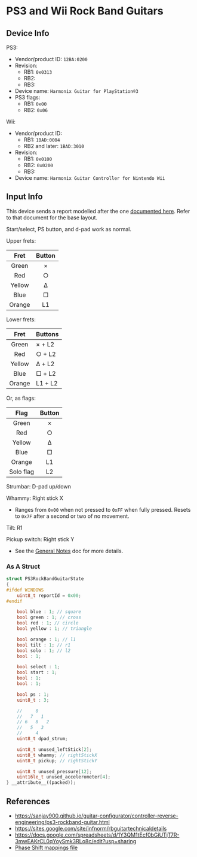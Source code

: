 # PS3 and Wii Rock Band Guitars

## Device Info

PS3:

- Vendor/product ID: `12BA:0200`
- Revision:
  - RB1: `0x0313`
  - RB2: 
  - RB3:
- Device name: `Harmonix Guitar for PlayStation®3`
- PS3 flags:
  - RB1: `0x00`
  - RB2: `0x06`

Wii:

- Vendor/product ID:
  - RB1: `1BAD:0004`
  - RB2 and later: `1BAD:3010`
- Revision:
  - RB1: `0x0100`
  - RB2: `0x0200`
  - RB3:
- Device name: `Harmonix Guitar Controller for Nintendo Wii`

## Input Info

This device sends a report modelled after the one [documented here](../../../Base%20Reports/PS3.md). Refer to that document for the base layout.

Start/select, PS button, and d-pad work as normal.

Upper frets:

| Fret   | Button |
| :--:   | :----: |
| Green  | ×      |
| Red    | ○      |
| Yellow | Δ      |
| Blue   | □      |
| Orange | L1     |

Lower frets:

| Fret   | Buttons |
| :--:   | :------ |
| Green  | × + L2  |
| Red    | ○ + L2  |
| Yellow | Δ + L2  |
| Blue   | □ + L2  |
| Orange | L1 + L2 |

Or, as flags:

| Flag      | Button |
| :--:      | :----: |
| Green     | ×      |
| Red       | ○      |
| Yellow    | Δ      |
| Blue      | □      |
| Orange    | L1     |
| Solo flag | L2     |

Strumbar: D-pad up/down

Whammy: Right stick X

- Ranges from `0x00` when not pressed to `0xFF` when fully pressed. Resets to `0x7F` after a second or two of no movement.

Tilt: R1

Pickup switch: Right stick Y

- See the [General Notes](General%20Notes.md) doc for more details.

### As A Struct

```cpp
struct PS3RockBandGuitarState
{
#ifdef WINDOWS
    uint8_t reportId = 0x00;
#endif

    bool blue : 1; // square
    bool green : 1; // cross
    bool red : 1; // circle
    bool yellow : 1; // triangle

    bool orange : 1; // l1
    bool tilt : 1; // r1
    bool solo : 1; // l2
    bool : 1;

    bool select : 1;
    bool start : 1;
    bool : 1;
    bool : 1;

    bool ps : 1;
    uint8_t : 3;

    //     0
    //   7   1
    // 6   8   2
    //   5   3
    //     4
    uint8_t dpad_strum;

    uint8_t unused_leftStick[2];
    uint8_t whammy; // rightStickX
    uint8_t pickup; // rightStickY

    uint8_t unused_pressure[12];
    uint16le_t unused_accelerometer[4];
} __attribute__((packed));
```

## References

- https://sanjay900.github.io/guitar-configurator/controller-reverse-engineering/ps3-rockband-guitar.html
- https://sites.google.com/site/infnorm/rbguitartechnicaldetails
- https://docs.google.com/spreadsheets/d/1Y3QM1tEcf0bGiUTjT7R-3mwEAKrCL0qYoySmk3RLo8c/edit?usp=sharing
- [Phase Shift mappings file](../../Other/device_list.json)
